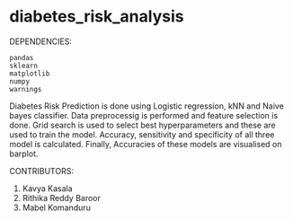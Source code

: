 # diabetes_risk_analysis

DEPENDENCIES:
```
pandas
sklearn
matplotlib
numpy
warnings
```
Diabetes Risk Prediction is done using Logistic regression, kNN and Naive bayes classifier.
Data preprocessig is performed and feature selection is done.
Grid search is used to select best hyperparameters and these are used to train the model.
Accuracy, sensitivity and specificity of all three model is calculated.
Finally, Accuracies of these models are visualised on barplot.

CONTRIBUTORS:
1) Kavya Kasala
2) Rithika Reddy Baroor
3) Mabel Komanduru
